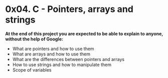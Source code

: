 # 0x04. C - Pointers, arrays and strings

**At the end of this project you are expected to be able to explain to anyone, without the help of Google:**

* What are pointers and how to use them
* What are arrays and how to use them
* What are the differences between pointers and arrays
* How to use strings and how to manipulate them
* Scope of variables
